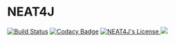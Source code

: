 # NEAT4J
[![Build Status](https://travis-ci.org/raimannma/NEAT4J.svg?branch=master)](https://travis-ci.org/raimannma/NEAT4J)
[![Codacy Badge](https://api.codacy.com/project/badge/Grade/00e0f31c53304ca08ab8b67c3743b436)](https://app.codacy.com/manual/raimannma/NEAT4J?utm_source=github.com&utm_medium=referral&utm_content=raimannma/NEAT4J&utm_campaign=Badge_Grade_Settings)
<a href="/LICENSE">
  <img src="https://img.shields.io/github/license/raimannma/NEAT4J" alt="NEAT4J's License">
</a>
<img src="https://img.shields.io/github/contributors/raimannma/NEAT4J">
